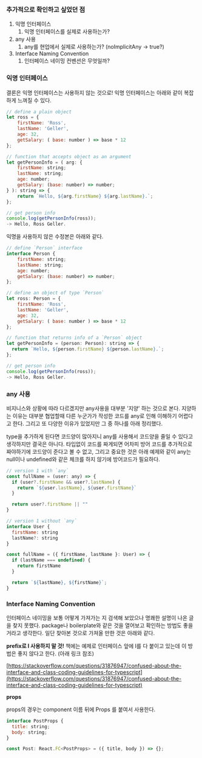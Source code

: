 ### 추가적으로 확인하고 싶었던 점

1. 익명 인터페이스
   1. 익명 인터페이스를 실제로 사용하는가?
2. any 사용
   1. any를 현업에서 실제로 사용하는가? (noImplicitAny → true?)
3. Interface Naming Convention
   1. 인터페이스 네이밍 컨벤션은 무엇일까?

### 익명 인터페이스

결론은 익명 인터페이스는 사용하지 않는 것으로!
익명 인터페이스는 아래와 같이 복잡하게 느껴질 수 있다.

```jsx
// define a plain object
let ross = {
	firstName: 'Ross',
	lastName: 'Geller',
	age: 32,
	getSalary: ( base: number ) => base * 12
};

// function that accepts object as an argument
let getPersonInfo = ( arg: {
	firstName: string;
	lastName: string;
	age: number;
	getSalary: (base: number) => number;
} ): string => {
	return `Hello, ${arg.firstName} ${arg.lastName}.`;
};

// get person info
console.log(getPersonInfo(ross));
-> Hello, Ross Geller.
```

익명을 사용하지 않은 수정본은 아래와 같다.

```jsx
// define `Person` interface
interface Person {
	firstName: string;
	lastName: string;
	age: number;
	getSalary: (base: number) => number;
};

// define an object of type `Person`
let ross: Person = {
	firstName: 'Ross',
	lastName: 'Geller',
	age: 32,
	getSalary: ( base: number ) => base * 12
};

// function that returns info of a `Person` object
let getPersonInfo = (person: Person): string => {
  return `Hello, ${person.firstName} ${person.lastName}.`;
};

// get person info
console.log(getPersonInfo(ross));
-> Hello, Ross Geller.
```

### any 사용

비지니스와 상황에 따라 다르겠지만 any사용을 대부분 '지양' 하는 것으로 본다.
지양하는 이유는 대부분 협업할때 다른 누군가가 작성한 코드를 any로 인해 이해하기 어렵다고 한다.
그리고 또 다양한 이유가 있었지만 그 중 하나를 아래 정리했다.

type을 추가하게 된다면 코드양이 많아지니 any를 사용해서 코드양을 줄일 수 있다고 생각하지만 결국은 아니다. 타입없이 코드를 짜게되면 어차피 방어 코드를 추가적으로 짜야하기에 코드양이 준다고 볼 수 없고, 그리고 중요한 것은 아래 예제와 같이 any는 null이나 undefined와 같은 체크를 하지 않기에 방어코드가 필요하다.

```jsx
// version 1 with `any`
const fullName = (user: any) => {
  if (user?.firstName && user?.lastName) {
    return `${user.lastName}, ${user.firstName}`
  }

  return user?.firstName || ""
}

// version 1 without `any`
interface User {
  firstName: string
  lastName?: string
}

const fullName = ({ firstName, lastName }: User) => {
  if (lastName === undefined) {
    return firstName
  }

  return `${lastName}, ${firstName}`;
}

```

### Interface Naming Convention

인터페이스 네이밍을 보통 어떻게 가져가는 지 검색해 보았으나 명쾌한 설명이 나온 글을 찾지 못했다.
package나 boilerplate와 같은 것을 열어보고 확인하는 방법도 좋을 거라고 생각한다.
일단 찾아본 것으로 가져올 만한 것은 아래와 같다.

**prefix로 I 사용하지 말 것!**
책에는 예제로 인터페이스 앞에 I를 다 붙이고 있는데 이 방법은 좋지 않다고 한다. (아래 링크 참조)

[https://stackoverflow.com/questions/31876947/confused-about-the-interface-and-class-coding-guidelines-for-typescript](https://stackoverflow.com/questions/31876947/confused-about-the-interface-and-class-coding-guidelines-for-typescript)

**props**

props의 경우는 component 이름 뒤에 Props 를 붙여서 사용한다.

```jsx
interface PostProps {
  title: string;
  body: string;
}

const Post: React.FC<PostProps> = ({ title, body }) => {};
```
